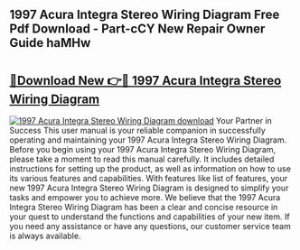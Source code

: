 ## 1997 Acura Integra Stereo Wiring Diagram Free Pdf Download - Part-cCY New Repair Owner Guide haMHw

# <h2><a href="http://dfpblr.blite.top/?on=1997+Acura+Integra+Stereo+Wiring+Diagram">🔗Download New 👉🔴 1997 Acura Integra Stereo Wiring Diagram</a></h2>

[![1997 Acura Integra Stereo Wiring Diagram download](https://i.imgur.com/lujVjoI.png)](http://dfpblr.blite.top/?on=1997+Acura+Integra+Stereo+Wiring+Diagram)
Your Partner in Success This user manual is your reliable companion in successfully operating and maintaining your 1997 Acura Integra Stereo Wiring Diagram. Before you begin using your 1997 Acura Integra Stereo Wiring Diagram, please take a moment to read this manual carefully. It includes detailed instructions for setting up the product, as well as information on how to use its various features and capabilities. With features like list of features, your new 1997 Acura Integra Stereo Wiring Diagram is designed to simplify your tasks and empower you to achieve more. We believe that the 1997 Acura Integra Stereo Wiring Diagram has been a clear and concise resource in your quest to understand the functions and capabilities of your new item. If you need any assistance or have any questions, our customer service team is always available.
